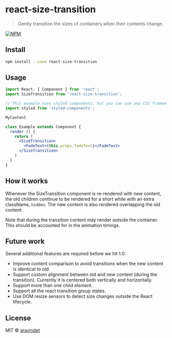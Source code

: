 # react-size-transition

> Gently transition the sizes of containers when their contents change.

[![NPM](https://img.shields.io/npm/v/react-size-transition.svg)](https://www.npmjs.com/package/react-size-transition)

## Install

```bash
npm install --save react-size-transition
```

## Usage

```jsx
import React, { Component } from 'react';
import SizeTransition from 'react-size-transition';

// This example uses styled components, but you can use any CSS framework.
import styled from 'styled-components';

MyContent

class Example extends Component {
  render () {
    return (
      <SizeTransition>
        <FadeText>{this.props.fadeText}</FadeText>
      </SizeTransition>
    )
  }
}
```

## How it works

Whenever the SizeTransition component is re-rendered with new content, the old children continue to be rendered for a short while with an extra className, `hidden`. The new content is also rendered overlapping the old content.

Note that during the transition content may render outside the container. This should be accounted for in the animation timings.

## Future work

Several additional features are required before we hit 1.0:

- Improve content comparison to avoid transitions when the new content is identical to old.
- Support custom alignment between old and new content (during the transition). Currently it is centered both vertically and horizontally.
- Support more than one child element.
- Support all the react transition group states.
- Use DOM resize sensors to detect size changes outside the React lifecycle.

## License

MIT © [aravindet](https://github.com/aravindet)
